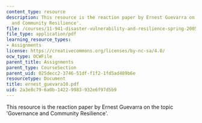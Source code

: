```yaml
---
content_type: resource
description: This resource is the reaction paper by Ernest Guevarra on the topic 'Governance
  and Community Resilience'.
file: /courses/11-941-disaster-vulnerability-and-resilience-spring-2005/2a3e8c796a0b14229983932e6f97d5b9_ernest_guevara10.pdf
file_type: application/pdf
learning_resource_types:
- Assignments
license: https://creativecommons.org/licenses/by-nc-sa/4.0/
ocw_type: OCWFile
parent_title: Assignments
parent_type: CourseSection
parent_uid: 025decc2-3746-51df-f1f2-1fd5ad489b6e
resourcetype: Document
title: ernest_guevara10.pdf
uid: 2a3e8c79-6a0b-1422-9983-932e6f97d5b9
---
```

This resource is the reaction paper by Ernest Guevarra on the topic 'Governance and Community Resilience'.